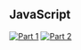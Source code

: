 ## JavaScript
[![Part 1](https://img.shields.io/badge/Part%201-0.119ms-informational)](https://adventofcode.com/2022/)
[![Part 2](https://img.shields.io/badge/Part%202-0.118ms-informational)](https://adventofcode.com/2022/)